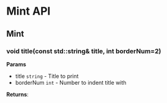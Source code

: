 # Mint API

## Mint

### void title(const std::string& title, int borderNum=2)

**Params**

 - title `string` - Title to print
 - borderNum `int` - Number to indent title with

**Returns**: 



